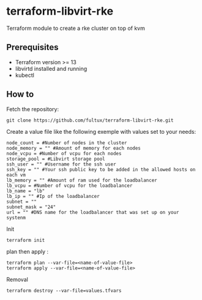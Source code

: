 # terraform-libvirt-rke
Terraform module to create a rke cluster on top of kvm

## Prerequisites 
- Terraform version >= 13
- libvirtd installed and running
- kubectl



## How to 

Fetch the repository: 
```
git clone https://github.com/fultux/terraform-libvirt-rke.git
```

Create a value file like the following exemple with values set to your needs: 

```
node_count = #Number of nodes in the cluster
node_memory = "" #Amount of memory for each nodes 
node_vcpu = #Number of vcpu for each nodes 
storage_pool = #Libvirt storage pool
ssh_user = "" #Username for the ssh user
ssh_key = "" #Your ssh public key to be added in the allowed hosts on each vm
lb_memory = "" #Amount of ram used for the loadbalancer
lb_vcpu = #Number of vcpu for the loadbalancer
lb_name = "lb"
lb_ip = "" #Ip of the loadbalancer
subnet = ""
subnet_mask = "24"
url = "" #DNS name for the loadbalancer that was set up on your systenm
```

Init 

```
terraform init
```


plan then apply : 

```
terraform plan --var-file=<name-of-value-file>
terraform apply --var-file=<name-of-value-file>
```

Removal 
```
terraform destroy --var-file=values.tfvars
```









